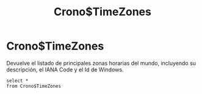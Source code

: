 ﻿---
SidebarGroup: index-misc-views
title: Crono$TimeZones
Autogenerated: true
---

# Crono$TimeZones



Devuelve el listado de principales zonas horarias del mundo, incluyendo su descripción, el IANA Code y el Id de Windows.

```
select *
from Crono$TimeZones
```
